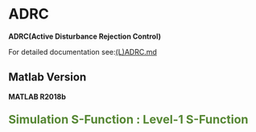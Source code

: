 # ADRC
**ADRC(Active Disturbance Rejection Control)**

For detailed documentation see:[(L)ADRC.md](Doc/(L)ADRC.md)

## Matlab Version
**MATLAB R2018b**
<p style="font-size:23px;color:#568734;font-weight:bold;">
Simulation S-Function : Level-1 S-Function
</p>
